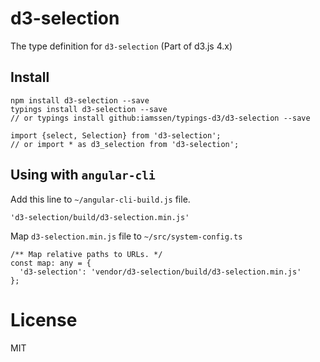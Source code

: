 # d3-selection

The type definition for `d3-selection` (Part of d3.js 4.x)

## Install

```
npm install d3-selection --save
typings install d3-selection --save
// or typings install github:iamssen/typings-d3/d3-selection --save
```

```
import {select, Selection} from 'd3-selection';
// or import * as d3_selection from 'd3-selection';
```

## Using with `angular-cli`

Add this line to `~/angular-cli-build.js` file.
```
'd3-selection/build/d3-selection.min.js'
```

Map `d3-selection.min.js` file to `~/src/system-config.ts`
```
/** Map relative paths to URLs. */
const map: any = {
  'd3-selection': 'vendor/d3-selection/build/d3-selection.min.js'
};
```

# License
MIT
